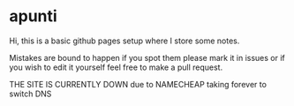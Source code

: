 # apunti

Hi, this is a basic github pages setup where I store some notes. 


Mistakes are bound to happen if you spot them please mark it in issues or 
if you wish to edit it yourself feel free to make a pull request.


THE SITE IS CURRENTLY DOWN due to NAMECHEAP taking forever to switch DNS
